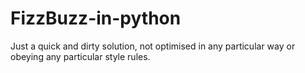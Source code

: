 # FizzBuzz-in-python

Just a quick and dirty solution, not optimised in any particular way or obeying any particular style rules.
